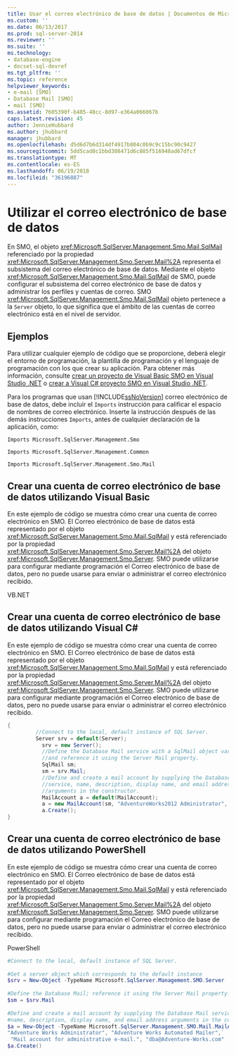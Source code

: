 ```yaml
---
title: Usar el correo electrónico de base de datos | Documentos de Microsoft
ms.custom: ''
ms.date: 06/13/2017
ms.prod: sql-server-2014
ms.reviewer: ''
ms.suite: ''
ms.technology:
- database-engine
- docset-sql-devref
ms.tgt_pltfrm: ''
ms.topic: reference
helpviewer_keywords:
- e-mail [SMO]
- Database Mail [SMO]
- mail [SMO]
ms.assetid: 7605390f-b485-48cc-8d97-e364a066067b
caps.latest.revision: 45
author: JennieHubbard
ms.author: jhubbard
manager: jhubbard
ms.openlocfilehash: d5d6d7b6d314df4917b804c0b9c9c15bc90c9427
ms.sourcegitcommit: 5dd5cad0c1bbd308471d6c885f516948ad67dfcf
ms.translationtype: MT
ms.contentlocale: es-ES
ms.lasthandoff: 06/19/2018
ms.locfileid: "36196887"
---
```

# <a name="using-database-mail"></a>Utilizar el correo electrónico de base de datos
  En SMO, el objeto <xref:Microsoft.SqlServer.Management.Smo.Mail.SqlMail> referenciado por la propiedad <xref:Microsoft.SqlServer.Management.Smo.Server.Mail%2A> representa el subsistema del correo electrónico de base de datos. Mediante el objeto <xref:Microsoft.SqlServer.Management.Smo.Mail.SqlMail> de SMO, puede configurar el subsistema del correo electrónico de base de datos y administrar los perfiles y cuentas de correo. SMO <xref:Microsoft.SqlServer.Management.Smo.Mail.SqlMail> objeto pertenece a la `Server` objeto, lo que significa que el ámbito de las cuentas de correo electrónico está en el nivel de servidor.  
  
## <a name="examples"></a>Ejemplos  
 Para utilizar cualquier ejemplo de código que se proporcione, deberá elegir el entorno de programación, la plantilla de programación y el lenguaje de programación con los que crear su aplicación. Para obtener más información, consulte [crear un proyecto de Visual Basic SMO en Visual Studio .NET](../../../database-engine/dev-guide/create-a-visual-basic-smo-project-in-visual-studio-net.md) o [crear a Visual C&#35; proyecto SMO en Visual Studio .NET](../how-to-create-a-visual-csharp-smo-project-in-visual-studio-net.md).  
  
 Para los programas que usan [!INCLUDE[ssNoVersion](../../../includes/ssnoversion-md.md)] correo electrónico de base de datos, debe incluir el `Imports` instrucción para calificar el espacio de nombres de correo electrónico. Inserte la instrucción después de las demás instrucciones `Imports`, antes de cualquier declaración de la aplicación, como:  
  
 `Imports Microsoft.SqlServer.Management.Smo`  
  
 `Imports Microsoft.SqlServer.Management.Common`  
  
 `Imports Microsoft.SqlServer.Management.Smo.Mail`  
  
## <a name="creating-a-database-mail-account-by-using-visual-basic"></a>Crear una cuenta de correo electrónico de base de datos utilizando Visual Basic  
 En este ejemplo de código se muestra cómo crear una cuenta de correo electrónico en SMO. El Correo electrónico de base de datos está representado por el objeto <xref:Microsoft.SqlServer.Management.Smo.Mail.SqlMail> y está referenciado por la propiedad <xref:Microsoft.SqlServer.Management.Smo.Server.Mail%2A> del objeto <xref:Microsoft.SqlServer.Management.Smo.Server>. SMO puede utilizarse para configurar mediante programación el Correo electrónico de base de datos, pero no puede usarse para enviar o administrar el correo electrónico recibido.  
  
 VB.NET  
  
<!-- TODO: review snippet reference  [!CODE [SMO How to#SMO_VBMail1](SMO How to#SMO_VBMail1)]  -->  
  
## <a name="creating-a-database-mail-account-by-using-visual-c"></a>Crear una cuenta de correo electrónico de base de datos utilizando Visual C#  
 En este ejemplo de código se muestra cómo crear una cuenta de correo electrónico en SMO. El Correo electrónico de base de datos está representado por el objeto <xref:Microsoft.SqlServer.Management.Smo.Mail.SqlMail> y está referenciado por la propiedad <xref:Microsoft.SqlServer.Management.Smo.Server.Mail%2A> del objeto <xref:Microsoft.SqlServer.Management.Smo.Server>. SMO puede utilizarse para configurar mediante programación el Correo electrónico de base de datos, pero no puede usarse para enviar o administrar el correo electrónico recibido.  
  
```csharp  
{  
         //Connect to the local, default instance of SQL Server.  
         Server srv = default(Server);   
           srv = new Server();   
           //Define the Database Mail service with a SqlMail object variable   
           //and reference it using the Server Mail property.   
           SqlMail sm;   
           sm = srv.Mail;   
           //Define and create a mail account by supplying the Database Mail  
           //service, name, description, display name, and email address  
           //arguments in the constructor.   
           MailAccount a = default(MailAccount);   
           a = new MailAccount(sm, "AdventureWorks2012 Administrator", "AdventureWorks2012 Automated Mailer", "Mail account for administrative e-mail.", "dba@Adventure-Works.com");   
           a.Create();    
}  
```  
  
## <a name="creating-a-database-mail-account-by-using-powershell"></a>Crear una cuenta de correo electrónico de base de datos utilizando PowerShell  
 En este ejemplo de código se muestra cómo crear una cuenta de correo electrónico en SMO. El Correo electrónico de base de datos está representado por el objeto <xref:Microsoft.SqlServer.Management.Smo.Mail.SqlMail> y está referenciado por la propiedad <xref:Microsoft.SqlServer.Management.Smo.Server.Mail%2A> del objeto <xref:Microsoft.SqlServer.Management.Smo.Server>. SMO puede utilizarse para configurar mediante programación el Correo electrónico de base de datos, pero no puede usarse para enviar o administrar el correo electrónico recibido.  
  
 PowerShell  
  
```powershell  
#Connect to the local, default instance of SQL Server.  
  
#Get a server object which corresponds to the default instance  
$srv = New-Object -TypeName Microsoft.SqlServer.Management.SMO.Server  
  
#Define the Database Mail; reference it using the Server Mail property.  
$sm = $srv.Mail  
  
#Define and create a mail account by supplying the Database Mail service,  
#name, description, display name, and email address arguments in the constructor.  
$a = New-Object -TypeName Microsoft.SqlServer.Management.SMO.Mail.MailAccount -argumentlist $sm, `  
"Adventure Works Administrator", "Adventure Works Automated Mailer",`  
 "Mail account for administrative e-mail.", "dba@Adventure-Works.com"  
$a.Create()  
```  
  
  